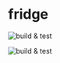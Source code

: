 # fridge

![build & test](https://github.com/mpospisil/fridge/actions/workflows/fridge-core.yml/badge.svg)

![build & test](https://github.com/mpospisil/fridge/actions/workflows/fridge-mobile.yml/badge.svg)

